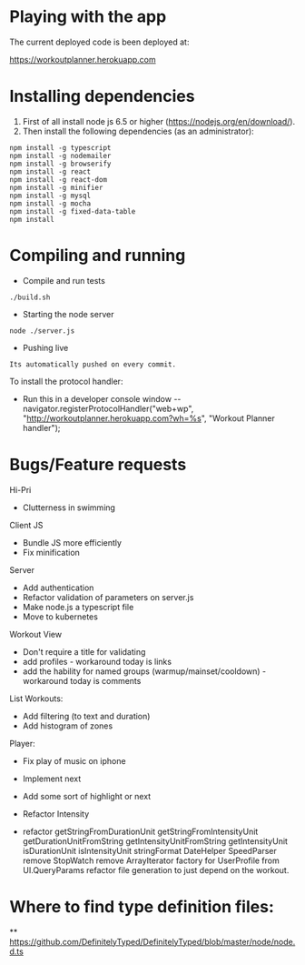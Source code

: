 # Playing with the app

The current deployed code is been deployed at:

https://workoutplanner.herokuapp.com

# Installing dependencies

1. First of all install node js 6.5 or higher (https://nodejs.org/en/download/).
2. Then install the following dependencies (as an administrator):

```
npm install -g typescript
npm install -g nodemailer
npm install -g browserify
npm install -g react
npm install -g react-dom
npm install -g minifier
npm install -g mysql
npm install -g mocha
npm install -g fixed-data-table
npm install
```

# Compiling and running

* Compile and run tests

```
./build.sh
```

* Starting the node server

```
node ./server.js
```

* Pushing live

```
Its automatically pushed on every commit.
```

To install the protocol handler:
- Run this in a developer console window 
-- navigator.registerProtocolHandler("web+wp", "http://workoutplanner.herokuapp.com?wh=%s", "Workout Planner handler");

# Bugs/Feature requests
Hi-Pri
- Clutterness in swimming

Client JS
* Bundle JS more efficiently
* Fix minification

Server
* Add authentication
* Refactor validation of parameters on server.js
* Make node.js a typescript file
* Move to kubernetes

Workout View
* Don't require a title for validating
* add profiles - workaround today is links
* add the hability for named groups (warmup/mainset/cooldown) - workaround today is comments

List Workouts:
* Add filtering (to text and duration)
* Add histogram of zones

Player:
* Fix play of music on iphone
* Implement next
* Add some sort of highlight or next

* Refactor Intensity
* refactor 
        getStringFromDurationUnit
        getStringFromIntensityUnit
        getDurationUnitFromString
        getIntensityUnitFromString
        getIntensityUnit
        isDurationUnit
        isIntensityUnit
        stringFormat
        DateHelper
        SpeedParser
        remove StopWatch
        remove ArrayIterator
        factory for UserProfile from UI.QueryParams
        refactor file generation to just depend on the workout.

# Where to find type definition files:
** https://github.com/DefinitelyTyped/DefinitelyTyped/blob/master/node/node.d.ts
